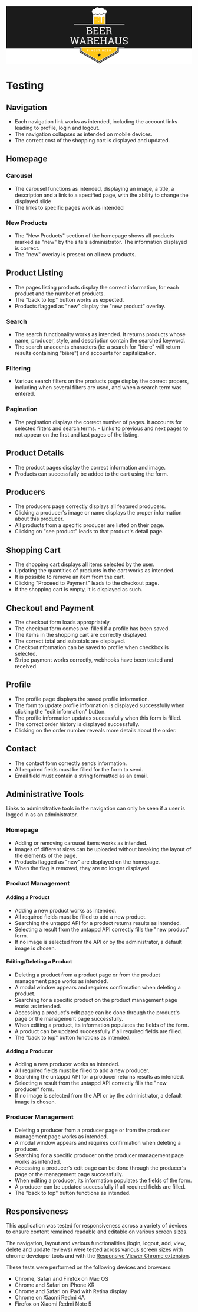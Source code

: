 ![Beer WareHaus Logo](readme-files/beer-warehaus-readme-logo.png)

# Testing

## Navigation

-   Each navigation link works as intended, including the account links leading to profile, login and logout.
-   The navigation collapses as intended on mobile devices.
-   The correct cost of the shopping cart is displayed and updated.

## Homepage

### Carousel

-   The carousel functions as intended, displaying an image, a title, a description and a link to a specified page, with the ability to change the displayed slide
-   The links to specific pages work as intended

### New Products

-   The "New Products" section of the homepage shows all products marked as "new" by the site's administrator. The information displayed is correct.
-   The "new" overlay is present on all new products.

## Product Listing

-   The pages listing products display the correct information, for each product and the number of products.
-   The "back to top" button works as expected.
-   Products flagged as "new" display the "new product" overlay.

### Search

-   The search functionality works as intended. It returns products whose name, producer, style, and description contain the searched keyword.
-   The search unaccents characters (ie: a search for "biere" will return results containing "bière") and accounts for capitalization.

### Filtering

-   Various search filters on the products page display the correct propers, including when several filters are used, and when a search term was entered.

### Pagination

-   The pagination displays the correct number of pages. It accounts for selected filters and search terms. - Links to previous and next pages to not appear on the first and last pages of the listing.

## Product Details

-   The product pages display the correct information and image.
-   Products can successfully be added to the cart using the form.

## Producers

-   The producers page correctly displays all featured producers.
-   Clicking a producer's image or name displays the proper information about this producer.
-   All products from a specific producer are listed on their page.
-   Clicking on "see product" leads to that product's detail page.

## Shopping Cart

-   The shopping cart displays all items selected by the user.
-   Updating the quantities of products in the cart works as intended.
-   It is possible to remove an item from the cart.
-   Clicking "Proceed to Payment" leads to the checkout page.
-   If the shopping cart is empty, it is displayed as such.

## Checkout and Payment

-   The checkout form loads appropriately.
-   The checkout form comes pre-filled if a profile has been saved.
-   The items in the shopping cart are correctly displayed.
-   The correct total and subtotals are displayed.
-   Checkout nformation can be saved to profile when checkbox is selected.
-   Stripe payment works correctly, webhooks have been tested and received.

## Profile

-   The profile page displays the saved profile information.
-   The form to update profile information is displayed successfully when clicking the "edit information" button.
-   The profile information updates successfully when this form is filled.
-   The correct order history is displayed successfully.
-   Clicking on the order number reveals more details about the order.

## Contact

-   The contact form correctly sends information.
-   All required fields must be filled for the form to send.
-   Email field must contain a string formatted as an email.

## Administrative Tools

Links to adminsitrative tools in the navigation can only be seen if a user is logged in as an administrator.

### Homepage

-   Adding or removing carousel items works as intended.
-   Images of different sizes can be uploaded without breaking the layout of the elements of the page.
-   Products flagged as "new" are displayed on the homepage.
-   When the flag is removed, they are no longer displayed.

### Product Management

#### Adding a Product

-   Adding a new product works as intended.
-   All required fields must be filled to add a new product.
-   Searching the untappd API for a product returns results as intended.
-   Selecting a result from the untappd API correctly fills the "new product" form.
-   If no image is selected from the API or by the administrator, a default image is chosen.

#### Editing/Deleting a Product

-   Deleting a product from a product page or from the product management page works as intended.
-   A modal window appears and requires confirmation when deleting a product.
-   Searching for a specific product on the product management page works as intended.
-   Accessing a product's edit page can be done through the product's page or the management page successfully.
-   When editing a product, its information populates the fields of the form.
-   A product can be updated successfully if all required fields are filled.
-   The "back to top" button functions as intended.

#### Adding a Producer

-   Adding a new producer works as intended.
-   All required fields must be filled to add a new producer.
-   Searching the untappd API for a producer returns results as intended.
-   Selecting a result from the untappd API correctly fills the "new producer" form.
-   If no image is selected from the API or by the administrator, a default image is chosen.

### Producer Management

-   Deleting a producer from a producer page or from the producer management page works as intended.
-   A modal window appears and requires confirmation when deleting a producer.
-   Searching for a specific producer on the producer management page works as intended.
-   Accessing a producer's edit page can be done through the producer's page or the management page successfully.
-   When editing a producer, its information populates the fields of the form.
-   A producer can be updated successfully if all required fields are filled.
-   The "back to top" button functions as intended.

## Responsiveness

This application was tested for responsiveness across a variety of devices to ensure content remained readable and editable on various screen sizes.

The navigation, layout and various functionalities (login, logout, add, view, delete and update reviews) were tested across various screen sizes with chrome developer tools and with the [Responsive Viewer Chrome extension](https://chrome.google.com/webstore/detail/responsive-viewer/inmopeiepgfljkpkidclfgbgbmfcennb).

These tests were performed on the following devices and browsers:

-   Chrome, Safari and Firefox on Mac OS
-   Chrome and Safari on iPhone XR
-   Chrome and Safari on iPad with Retina display
-   Chrome on Xiaomi Redmi 4A
-   Firefox on Xiaomi Redmi Note 5
